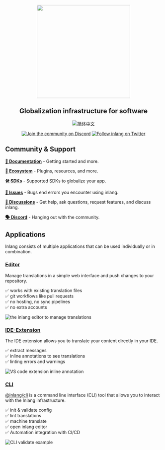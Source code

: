 <div>
    <p align="center">
        <img width="300" src="https://cdn.jsdelivr.net/gh/inlang/monorepo/inlang/assets/logo-white-background.png"/>
    </p>
    <h2 align="center">
        Globalization infrastructure for software
    </h2>
</div>

<div align="center">
  <a href="./README-ZH_CN.md"><img alt="简体中文" src="https://img.shields.io/badge/%E7%AE%80%E4%BD%93%E4%B8%AD%E6%96%87-Simplified%20Chinese-blue" /></a>
</div>

<p align="center">
  <a href='https://discord.gg/gdMPPWy57R' target="_blank"><img alt='Join the community on Discord' src='https://img.shields.io/badge/Discord-100000?style=flat&logo=Discord&logoColor=white&labelColor=5865F2&color=5865F2'/></a>
  <a href='https://twitter.com/inlangHQ' target="_blank"><img alt='Follow inlang on Twitter' src='https://img.shields.io/badge/Twitter-100000?style=flat&logo=Twitter&logoColor=white&labelColor=1A8CD8&color=1A8CD8'/></a>
</p>

## Community & Support

**[📝 Documentation](https://inlang.com/documentation)** - Getting started and more.

**[🌱 Ecosystem](https://inlang.com/marketplace)** - Plugins, resources, and more.

**[🛠️ SDKs](https://inlang.com/documentation/sdk)** - Supported SDKs to globalize your app.

**[🚩 Issues](https://github.com/inlang/monorepo/issues)** - Bugs end errors you encounter using inlang.

**[💬 Discussions](https://github.com/inlang/monorepo/discussions)** - Get help, ask questions, request features, and discuss inlang.

**[🗣️ Discord](https://discord.gg/gdMPPWy57R)** - Hanging out with the community.

## Applications

Inlang consists of multiple applications that can be used individually or in combination.

### [Editor](https://inlang.com/marketplace/app.inlang.editor)

Manage translations in a simple web interface and push changes to your repository.

✅ works with existing translation files </br>
✅ git workflows like pull requests </br>
✅ no hosting, no sync pipelines </br>
✅ no extra accounts </br>

![the inlang editor to manage translations](https://github.com/inlang/monorepo/assets/59048346/85cfee69-96da-4b2d-8e34-a0b7abc72212)

### [IDE-Extension](https://inlang.com/marketplace/app.inlang.ideExtension)

The IDE extension allows you to translate your content directly in your IDE.

✅ extract messages </br>
✅ inline annotations to see translations </br>
✅ linting errors and warnings </br>

![VS code extension inline annotation](https://cdn.jsdelivr.net/gh/inlang/monorepo/inlang/assets/ide-extension/inline.gif)

### [CLI](https://inlang.com/marketplace/app.inlang.cli)

[@inlang/cli](https://github.com/inlang/monorepo/tree/main/inlang/source-code/cli) is a command line interface (CLI) tool that allows you to interact with the Inlang infrastructure.

✅ init & validate config </br>
✅ lint translations </br>
✅ machine translate </br>
✅ open inlang editor </br>
✅ Automation integration with CI/CD</br>

![CLI validate example](https://github.com/inlang/monorepo/assets/59048346/44fcaf1e-aff4-4533-b973-1690fc6db93e)